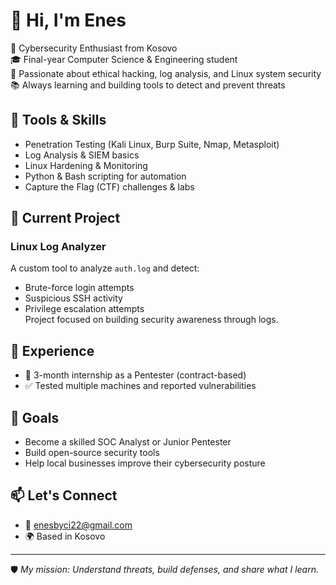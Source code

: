 # 👋 Hi, I'm Enes 

🔐 Cybersecurity Enthusiast from  Kosovo  
🎓 Final-year Computer Science & Engineering student  
🧪 Passionate about ethical hacking, log analysis, and Linux system security  
📚 Always learning and building tools to detect and prevent threats

## 🧰 Tools & Skills
- Penetration Testing (Kali Linux, Burp Suite, Nmap, Metasploit)
- Log Analysis & SIEM basics
- Linux Hardening & Monitoring
- Python & Bash scripting for automation
- Capture the Flag (CTF) challenges & labs

## 🔎 Current Project
### **Linux Log Analyzer**  
A custom tool to analyze `auth.log` and detect:
- Brute-force login attempts  
- Suspicious SSH activity  
- Privilege escalation attempts  
Project focused on building security awareness through logs.

## 🧪 Experience
- 📌 3-month internship as a Pentester (contract-based)
- ✅ Tested multiple machines and reported vulnerabilities

## 🎯 Goals
- Become a skilled SOC Analyst or Junior Pentester  
- Build open-source security tools  
- Help local businesses improve their cybersecurity posture  

## 📫 Let's Connect
- 📧 enesbyci22@gmail.com  
- 🌍 Based in Kosovo  

---

🛡️ *My mission: Understand threats, build defenses, and share what I learn.*

